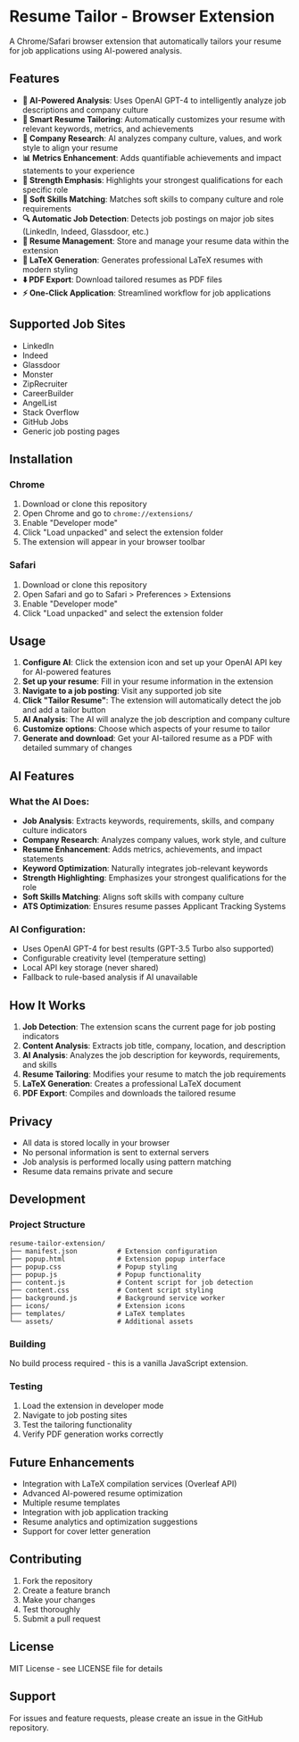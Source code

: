 # Resume Tailor - Browser Extension

A Chrome/Safari browser extension that automatically tailors your resume for job applications using AI-powered analysis.

## Features

- **🤖 AI-Powered Analysis**: Uses OpenAI GPT-4 to intelligently analyze job descriptions and company culture
- **🎯 Smart Resume Tailoring**: Automatically customizes your resume with relevant keywords, metrics, and achievements
- **🏢 Company Research**: AI analyzes company culture, values, and work style to align your resume
- **📊 Metrics Enhancement**: Adds quantifiable achievements and impact statements to your experience
- **💪 Strength Emphasis**: Highlights your strongest qualifications for each specific role
- **🤝 Soft Skills Matching**: Matches soft skills to company culture and role requirements
- **🔍 Automatic Job Detection**: Detects job postings on major job sites (LinkedIn, Indeed, Glassdoor, etc.)
- **📝 Resume Management**: Store and manage your resume data within the extension
- **📄 LaTeX Generation**: Generates professional LaTeX resumes with modern styling
- **⬇️ PDF Export**: Download tailored resumes as PDF files
- **⚡ One-Click Application**: Streamlined workflow for job applications

## Supported Job Sites

- LinkedIn
- Indeed
- Glassdoor
- Monster
- ZipRecruiter
- CareerBuilder
- AngelList
- Stack Overflow
- GitHub Jobs
- Generic job posting pages

## Installation

### Chrome
1. Download or clone this repository
2. Open Chrome and go to `chrome://extensions/`
3. Enable "Developer mode"
4. Click "Load unpacked" and select the extension folder
5. The extension will appear in your browser toolbar

### Safari
1. Download or clone this repository
2. Open Safari and go to Safari > Preferences > Extensions
3. Enable "Developer mode"
4. Click "Load unpacked" and select the extension folder

## Usage

1. **Configure AI**: Click the extension icon and set up your OpenAI API key for AI-powered features
2. **Set up your resume**: Fill in your resume information in the extension
3. **Navigate to a job posting**: Visit any supported job site
4. **Click "Tailor Resume"**: The extension will automatically detect the job and add a tailor button
5. **AI Analysis**: The AI will analyze the job description and company culture
6. **Customize options**: Choose which aspects of your resume to tailor
7. **Generate and download**: Get your AI-tailored resume as a PDF with detailed summary of changes

## AI Features

### What the AI Does:
- **Job Analysis**: Extracts keywords, requirements, skills, and company culture indicators
- **Company Research**: Analyzes company values, work style, and culture
- **Resume Enhancement**: Adds metrics, achievements, and impact statements
- **Keyword Optimization**: Naturally integrates job-relevant keywords
- **Strength Highlighting**: Emphasizes your strongest qualifications for the role
- **Soft Skills Matching**: Aligns soft skills with company culture
- **ATS Optimization**: Ensures resume passes Applicant Tracking Systems

### AI Configuration:
- Uses OpenAI GPT-4 for best results (GPT-3.5 Turbo also supported)
- Configurable creativity level (temperature setting)
- Local API key storage (never shared)
- Fallback to rule-based analysis if AI unavailable

## How It Works

1. **Job Detection**: The extension scans the current page for job posting indicators
2. **Content Analysis**: Extracts job title, company, location, and description
3. **AI Analysis**: Analyzes the job description for keywords, requirements, and skills
4. **Resume Tailoring**: Modifies your resume to match the job requirements
5. **LaTeX Generation**: Creates a professional LaTeX document
6. **PDF Export**: Compiles and downloads the tailored resume

## Privacy

- All data is stored locally in your browser
- No personal information is sent to external servers
- Job analysis is performed locally using pattern matching
- Resume data remains private and secure

## Development

### Project Structure
```
resume-tailor-extension/
├── manifest.json          # Extension configuration
├── popup.html             # Extension popup interface
├── popup.css              # Popup styling
├── popup.js               # Popup functionality
├── content.js             # Content script for job detection
├── content.css            # Content script styling
├── background.js          # Background service worker
├── icons/                 # Extension icons
├── templates/             # LaTeX templates
└── assets/                # Additional assets
```

### Building
No build process required - this is a vanilla JavaScript extension.

### Testing
1. Load the extension in developer mode
2. Navigate to job posting sites
3. Test the tailoring functionality
4. Verify PDF generation works correctly

## Future Enhancements

- Integration with LaTeX compilation services (Overleaf API)
- Advanced AI-powered resume optimization
- Multiple resume templates
- Integration with job application tracking
- Resume analytics and optimization suggestions
- Support for cover letter generation

## Contributing

1. Fork the repository
2. Create a feature branch
3. Make your changes
4. Test thoroughly
5. Submit a pull request

## License

MIT License - see LICENSE file for details

## Support

For issues and feature requests, please create an issue in the GitHub repository.
